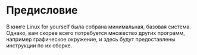 # Предисловие

В книге Linux for yourself была собрана минимальная, базовая система.
Однако, вам скорее всего потребуется множество других программ, например графическое окружение, и здесь будут предоставлены инструкции по их сборке.
